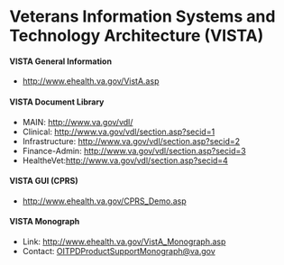 # Veterans Information Systems and Technology Architecture (VISTA)

#### VISTA General Information
* http://www.ehealth.va.gov/VistA.asp

#### VISTA Document Library
* MAIN: http://www.va.gov/vdl/
* Clinical: http://www.va.gov/vdl/section.asp?secid=1
* Infrastructure: http://www.va.gov/vdl/section.asp?secid=2
* Finance-Admin: http://www.va.gov/vdl/section.asp?secid=3
* HealtheVet:http://www.va.gov/vdl/section.asp?secid=4

#### VISTA GUI (CPRS)
* http://www.ehealth.va.gov/CPRS_Demo.asp

#### VISTA Monograph
* Link: http://www.ehealth.va.gov/VistA_Monograph.asp
* Contact: OITPDProductSupportMonograph@va.gov


